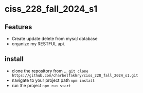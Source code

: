 # ciss_228_fall_2024_s1

## Features
- Create update delete from mysql database
- organize my RESTFUL api.

## install
- clone the repository from ...
```git clone https://github.com/charbelfakhry/ciss_228_fall_2024_s1.git```
- navigate to your project path
```npm install```
- run the project
```npm run start```